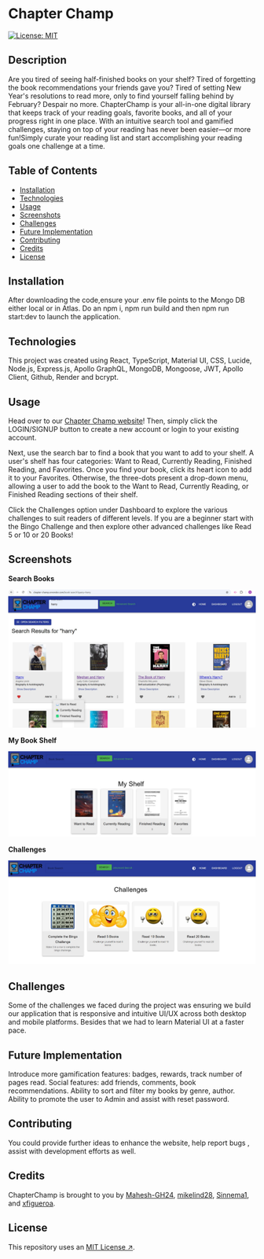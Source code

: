 # Chapter Champ

[![License: MIT](https://img.shields.io/badge/License-MIT-yellow.svg)](https://opensource.org/licenses/MIT)

## Description

Are you tired of seeing half-finished books on your shelf? Tired of forgetting the book recommendations your friends gave you? Tired of setting New Year's resolutions to read more, only to find yourself falling behind by February? Despair no more. ChapterChamp is your all-in-one digital library that keeps track of your reading goals, favorite books, and all of your progress right in one place. With an intuitive search tool and gamified challenges, staying on top of your reading has never been easier—or more fun!Simply curate your reading list and start accomplishing your reading goals one challenge at a time.

## Table of Contents

   - [Installation](#installation)
   - [Technologies](#Technologies)
   - [Usage](#usage)
   - [Screenshots](#screenshots)
   - [Challenges](#challenges)
   - [Future Implementation](#Future-Implementation)
   - [Contributing](#Contributing)
   - [Credits](#Credits)
   - [License](#license)

## Installation

After downloading the code,ensure your .env file points to the Mongo DB either local or in Atlas. Do an npm i, npm run build and then npm run start:dev to launch the application.

## Technologies

This project was created using React, TypeScript, Material UI, CSS, Lucide, Node.js, Express.js, Apollo GraphQL, MongoDB, Mongoose, JWT, Apollo Client, Github, Render and bcrypt.

## Usage

Head over to our [Chapter Champ website](https://chapter-champ.onrender.com)! Then, simply click the LOGIN/SIGNUP button to create a new account or login to your existing account. 

Next, use the search bar to find a book that you want to add to your shelf. A user's shelf has four categories: Want to Read, Currently Reading, Finished Reading, and Favorites. Once you find your book, click its heart icon to add it to your Favorites. Otherwise, the three-dots present a drop-down menu, allowing a user to add the book to the Want to Read, Currently Reading, or Finished Reading sections of their shelf.

Click the Challenges option under Dashboard to explore the various challenges to suit readers of different levels. If you are a beginner start with the Bingo Challenge and then explore other advanced challenges like Read 5 or 10 or 20 Books!

## Screenshots

**Search Books**

![index](client/src/assets/images/search-books.jpg)
    
**My Book Shelf**
 
![index](client/src/assets/images/my-shelf.jpg)
        
**Challenges**

![index](client/src/assets/images/challenges.jpg)
      
## Challenges

Some of the challenges we faced during the project was ensuring we build our application that is responsive and intuitive UI/UX across both desktop and mobile platforms. Besides that we had to learn Material UI at a faster pace.

## Future Implementation

Introduce more gamification features: badges, rewards, track number of pages read.
Social features: add friends, comments, book recommendations.
Ability to sort and filter my books by genre, author.
Ability to promote the user to Admin and assist with reset password.

## Contributing

You could provide further ideas to enhance the website, help report bugs , assist with development efforts as well.

## Credits

ChapterChamp is brought to you by [Mahesh-GH24](https://github.com/Mahesh-GH24), [mikelind28](https://github.com/mikelind28), [Sinnema1](https://github.com/Sinnema1), and [xfigueroa](https://github.com/xfigueroa).

## License

This repository uses an [MIT License ↗️](./LICENSE.txt).

